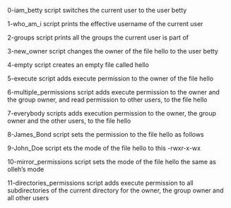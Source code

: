 0-iam_betty script switches the current user to the user betty

1-who_am_i script prints the effective username of the current user

2-groups script prints all the groups the current user is part of

3-new_owner script changes the owner of the file hello to the user betty

4-empty script creates an empty file called hello

5-execute script adds execute permission to the owner of the file hello

6-multiple_permissions script adds execute permission to the owner and the group owner, and read permission to other users, to the file hello

7-everybody scripts adds execution permission to the owner, the group owner and the other users, to the file hello

8-James_Bond script sets the permission to the file hello as follows

9-John_Doe script ets the mode of the file hello to this -rwxr-x-wx 

10-mirror_permissions script sets the mode of the file hello the same as olleh’s mode

11-directories_permissions script adds execute permission to all subdirectories of the current directory for the owner, the group owner and all other users

